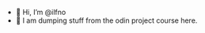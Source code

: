 - 👋 Hi, I’m @ilfno
- 🌱 I am dumping stuff from the odin project course here.

<!---
ilfno/ilfno is a ✨ special ✨ repository because its `README.md` (this file) appears on your GitHub profile.
You can click the Preview link to take a look at your changes.
--->
